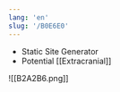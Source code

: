 ```yaml
---
lang: 'en'
slug: '/B0E6E0'
---
```


- Static Site Generator
- Potential [[Extracranial]]

![[B2A2B6.png]]